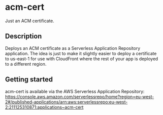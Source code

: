 # acm-cert

Just an ACM certificate.

## Description

Deploys an ACM certificate as a Serverless Application Repository application. The idea is just to make it slightly easier to deploy a certificate to us-east-1 for use with CloudFront where the rest of your app is deployed to a different region.

## Getting started

acm-cert is available via the AWS Serverless Application Repository: https://console.aws.amazon.com/serverlessrepo/home?region=eu-west-2#/published-applications/arn:aws:serverlessrepo:eu-west-2:211125310871:applications~acm-cert
